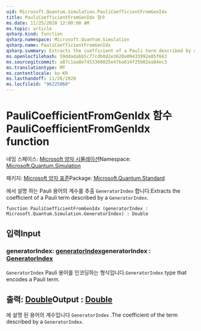 ```yaml
---
uid: Microsoft.Quantum.Simulation.PauliCoefficientFromGenIdx
title: PauliCoefficientFromGenIdx 함수
ms.date: 11/25/2020 12:00:00 AM
ms.topic: article
qsharp.kind: function
qsharp.namespace: Microsoft.Quantum.Simulation
qsharp.name: PauliCoefficientFromGenIdx
qsharp.summary: Extracts the coefficient of a Pauli term described by a `GeneratorIndex`.
ms.openlocfilehash: 59ddadabb5c77cdb0d2e3620a09433992e85f663
ms.sourcegitcommit: a87c1aa8e7453360025e47ba614f25b02ea84ec3
ms.translationtype: MT
ms.contentlocale: ko-KR
ms.lasthandoff: 11/26/2020
ms.locfileid: "96225060"
---
```

# <a name="paulicoefficientfromgenidx-function"></a><span data-ttu-id="92177-102">PauliCoefficientFromGenIdx 함수</span><span class="sxs-lookup"><span data-stu-id="92177-102">PauliCoefficientFromGenIdx function</span></span>

<span data-ttu-id="92177-103">네임 스페이스: [Microsoft 양자 시뮬레이션](xref:Microsoft.Quantum.Simulation)</span><span class="sxs-lookup"><span data-stu-id="92177-103">Namespace: [Microsoft.Quantum.Simulation](xref:Microsoft.Quantum.Simulation)</span></span>

<span data-ttu-id="92177-104">패키지: [Microsoft 양자 표준](https://nuget.org/packages/Microsoft.Quantum.Standard)</span><span class="sxs-lookup"><span data-stu-id="92177-104">Package: [Microsoft.Quantum.Standard](https://nuget.org/packages/Microsoft.Quantum.Standard)</span></span>


<span data-ttu-id="92177-105">에서 설명 하는 Pauli 용어의 계수를 추출 `GeneratorIndex` 합니다.</span><span class="sxs-lookup"><span data-stu-id="92177-105">Extracts the coefficient of a Pauli term described by a `GeneratorIndex`.</span></span>

```qsharp
function PauliCoefficientFromGenIdx (generatorIndex : Microsoft.Quantum.Simulation.GeneratorIndex) : Double
```


## <a name="input"></a><span data-ttu-id="92177-106">입력</span><span class="sxs-lookup"><span data-stu-id="92177-106">Input</span></span>

### <a name="generatorindex--generatorindex"></a><span data-ttu-id="92177-107">generatorIndex: [generatorIndex](xref:Microsoft.Quantum.Simulation.GeneratorIndex)</span><span class="sxs-lookup"><span data-stu-id="92177-107">generatorIndex : [GeneratorIndex](xref:Microsoft.Quantum.Simulation.GeneratorIndex)</span></span>

<span data-ttu-id="92177-108">`GeneratorIndex` Pauli 용어를 인코딩하는 형식입니다.</span><span class="sxs-lookup"><span data-stu-id="92177-108">`GeneratorIndex` type that encodes a Pauli term.</span></span>



## <a name="output--double"></a><span data-ttu-id="92177-109">출력: [Double](xref:microsoft.quantum.lang-ref.double)</span><span class="sxs-lookup"><span data-stu-id="92177-109">Output : [Double](xref:microsoft.quantum.lang-ref.double)</span></span>

<span data-ttu-id="92177-110">에 설명 된 용어의 계수입니다 `GeneratorIndex` .</span><span class="sxs-lookup"><span data-stu-id="92177-110">The coefficient of the term described by a `GeneratorIndex`.</span></span>